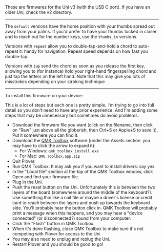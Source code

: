 These are firmwares for the Uni v3 (with the USB C port). If you have an older Uni, check the v2 directory.

-----

The `default` versions have the home position with your thumbs spread out away from your palms. If you'd prefer to have your thumbs tucked in closer and to reach out for the number keys, use the `thumbs_in` versions.

Versions with `repeat` allow you to double-tap-and-hold a chord to auto-repeat it: handy for navigation. Repeat speed depends on how fast you double-tap.

Versions with `1up` send the chord as soon as you release the first key, allowing you to (for instance) hold your right-hand fingerspelling chord and just tap the letters on the left hand. Note that this may give you lots of misstrokes depending on your stroking technique

-----

To install this firmware on your device:

This is a lot of steps but each one is pretty simple. I'm trying to go into full detail so you don't need to have any prior experience. And I'm adding some steps that may be unnecessary but sometimes do avoid problems.

* Download the firmware file you want (click on the filename, then click on "Raw" just above all the gibberish, then Ctrl+S or Apple+S to save it). Put it somewhere you can find it.
* Download the [QMK Toolbox][1] software (under the Assets section: you may have to click the arrow to expand it):
  * For Windows: `qmk_toolbox_install.exe`
  * For Mac: `QMK.Toolbox.app.zip`
* Quit Plover.
* Run QMK Toolbox. It may ask you if you want to install drivers: say yes.
* In the "Local file" section at the top of the QMK Toolbox window, click Open and find your firmware file.
* Plug in the Uni.
* Push the reset button on the Uni. Unfortunately this is between the two layers of the board (somewhere around the middle of the keyboard?). Use something thin like a nail file or maybe a driver's license or credit card to reach between the layers and push up towards the keyboard side. You'll probably hear the button click in. QMK Toolbox will probably print a message when this happens, and you may hear a "device connected" (or disconnected?) sound from your computer.
* Click the "Flash" button in QMK Toolbox.
* When it's done flashing, close QMK Toolbox to make sure it's not competing with Plover for access to the Uni.
* You may also need to unplug and replug the Uni.
* Restart Plover and you should be good to go!

[1]: https://github.com/qmk/qmk_toolbox/releases/latest
